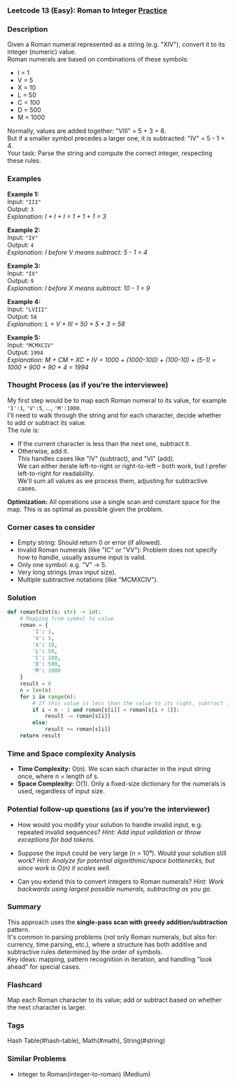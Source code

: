 ### Leetcode 13 (Easy): Roman to Integer [Practice](https://leetcode.com/problems/roman-to-integer)

### Description  
Given a Roman numeral represented as a string (e.g. "XIV"), convert it to its integer (numeric) value.  
Roman numerals are based on combinations of these symbols:
- I = 1  
- V = 5  
- X = 10  
- L = 50  
- C = 100  
- D = 500  
- M = 1000  

Normally, values are added together: "VIII" = 5 + 3 = 8.  
But if a smaller symbol precedes a larger one, it is subtracted: "IV" = 5 - 1 = 4.  
Your task: Parse the string and compute the correct integer, respecting these rules.

### Examples  

**Example 1:**  
Input: `"III"`  
Output: `3`  
*Explanation: I + I + I = 1 + 1 + 1 = 3*

**Example 2:**  
Input: `"IV"`  
Output: `4`  
*Explanation: I before V means subtract: 5 - 1 = 4*

**Example 3:**  
Input: `"IX"`  
Output: `9`  
*Explanation: I before X means subtract: 10 - 1 = 9*

**Example 4:**  
Input: `"LVIII"`  
Output: `58`  
*Explanation: L + V + III = 50 + 5 + 3 = 58*

**Example 5:**  
Input: `"MCMXCIV"`  
Output: `1994`  
*Explanation: M + CM + XC + IV = 1000 + (1000-100) + (100-10) + (5-1) = 1000 + 900 + 90 + 4 = 1994*

### Thought Process (as if you’re the interviewee)  
My first step would be to map each Roman numeral to its value, for example `'I':1`, `'V':5`, ..., `'M':1000`.  
I'll need to walk through the string and for each character, decide whether to add or subtract its value.  
The rule is:  
- If the current character is less than the next one, subtract it.  
- Otherwise, add it.  
This handles cases like "IV" (subtract), and "VI" (add).  
We can either iterate left-to-right or right-to-left – both work, but I prefer left-to-right for readability.  
We'll sum all values as we process them, adjusting for subtractive cases.

**Optimization:** All operations use a single scan and constant space for the map. This is as optimal as possible given the problem.  

### Corner cases to consider  
- Empty string: Should return 0 or error (if allowed).
- Invalid Roman numerals (like "IC" or "VV"): Problem does not specify how to handle, usually assume input is valid.
- Only one symbol: e.g. "V" → 5.
- Very long strings (max input size).
- Multiple subtractive notations (like "MCMXCIV").

### Solution

```python
def romanToInt(s: str) -> int:
    # Mapping from symbol to value
    roman = {
        'I': 1,
        'V': 5,
        'X': 10,
        'L': 50,
        'C': 100,
        'D': 500,
        'M': 1000
    }
    result = 0
    n = len(s)
    for i in range(n):
        # If this value is less than the value to its right, subtract it
        if i < n - 1 and roman[s[i]] < roman[s[i + 1]]:
            result -= roman[s[i]]
        else:
            result += roman[s[i]]
    return result
```

### Time and Space complexity Analysis  

- **Time Complexity:** O(n). We scan each character in the input string once, where n = length of s.
- **Space Complexity:** O(1). Only a fixed-size dictionary for the numerals is used, regardless of input size.

### Potential follow-up questions (as if you’re the interviewer)  

- How would you modify your solution to handle invalid input, e.g. repeated invalid sequences?
  *Hint: Add input validation or throw exceptions for bad tokens.*

- Suppose the input could be very large (n > 10⁶). Would your solution still work?
  *Hint: Analyze for potential algorithmic/space bottlenecks, but since work is O(n) it scales well.*

- Can you extend this to convert integers to Roman numerals?
  *Hint: Work backwards using largest possible numerals, subtracting as you go.*

### Summary
This approach uses the **single-pass scan with greedy addition/subtraction** pattern.  
It's common in parsing problems (not only Roman numerals, but also for: currency, time parsing, etc.), where a structure has both additive and subtractive rules determined by the order of symbols.  
Key ideas: mapping, pattern recognition in iteration, and handling "look ahead" for special cases.


### Flashcard
Map each Roman character to its value; add or subtract based on whether the next character is larger.

### Tags
Hash Table(#hash-table), Math(#math), String(#string)

### Similar Problems
- Integer to Roman(integer-to-roman) (Medium)